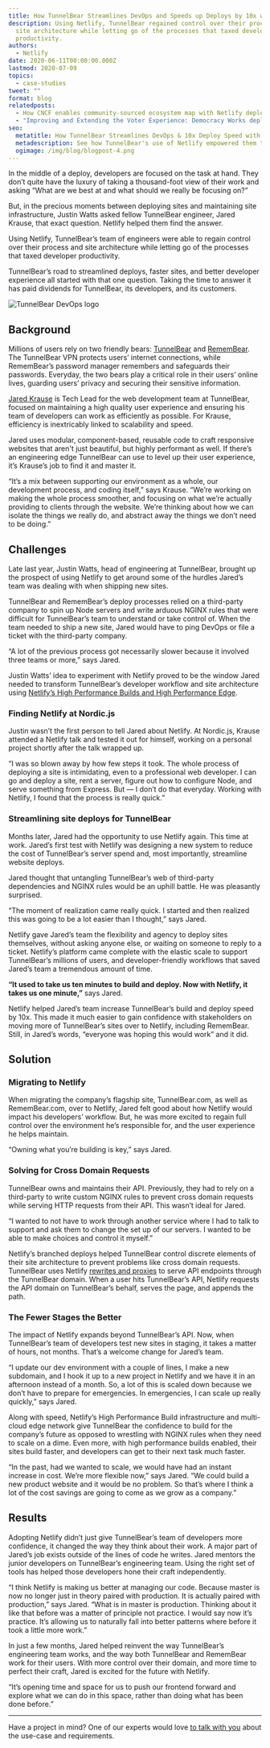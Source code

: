 ```yaml
---
title: How TunnelBear Streamlines DevOps and Speeds up Deploys by 10x with Netlify
description: Using Netlify, TunnelBear regained control over their process and
  site architecture while letting go of the processes that taxed developer
  productivity.
authors:
  - Netlify
date: 2020-06-11T00:00:00.000Z
lastmod: 2020-07-09
topics:
  - case-studies
tweet: ""
format: blog
relatedposts:
  - How CNCF enables community-sourced ecosystem map with Netlify deploy previews
  - "Improving and Extending the Voter Experience: Democracy Works deploys with Netlify"
seo:
  metatitle: How TunnelBear Streamlines DevOps & 10x Deploy Speed with Netlify
  metadescription: See how TunnelBear's use of Netlify empowered them to be able to regain control over their process and site architecture while letting go of the processes that taxed developer productivity. 
  ogimage: /img/blog/blogpost-4.png
---
```

In the middle of a deploy, developers are focused on the task at hand. They don’t quite have the luxury of taking a thousand-foot view of their work and asking “What are we best at and what should we really be focusing on?” 

But, in the precious moments between deploying sites and maintaining site infrastructure, Justin Watts asked fellow TunnelBear engineer, Jared Krause, that exact question. Netlify helped them find the answer. 

Using Netlify, TunnelBear’s team of engineers were able to regain control over their process and site architecture while letting go of the processes that taxed developer productivity. 

TunnelBear’s road to streamlined deploys, faster sites, and better developer experience all started with that one question. Taking the time to answer it has paid dividends for TunnelBear, its developers, and its customers. 

![TunnelBear DevOps logo](/img/blog/tunnelbear.jpg "TunnelBear")

## Background

Millions of users rely on two friendly bears: [TunnelBear](https://www.tunnelbear.com/) and [RememBear](https://www.remembear.com/). The TunnelBear VPN protects users’ internet connections, while RememBear’s password manager remembers and safeguards their passwords. Everyday, the two bears play a critical role in their users’ online lives, guarding users’ privacy and securing their sensitive information.  

[Jared Krause](https://twitter.com/kravse) is Tech Lead for the web development team at TunnelBear, focused on maintaining a high quality user experience and ensuring his team of developers can work as efficiently as possible. For Krause, efficiency is inextricably linked to scalability and speed. 

Jared uses modular, component-based, reusable code to craft responsive websites that aren't just beautiful, but highly performant as well. If there’s an engineering edge TunnelBear can use to level up their user experience, it’s Krause’s job to find it and master it. 

“It’s a mix between supporting our environment as a whole, our development process, and coding itself,” says Krause. “We’re working on making the whole process smoother, and focusing on what we’re actually providing to clients through the website. We’re thinking about how we can isolate the things we really do, and abstract away the things we don’t need to be doing.” 

## Challenges

Late last year, Justin Watts, head of engineering at TunnelBear, brought up the prospect of using Netlify to get around some of the hurdles Jared’s team was dealing with when shipping new sites. 

TunnelBear and RememBear’s deploy processes relied on a third-party company to spin up Node servers and write arduous NGINX rules that were difficult for TunnelBear’s team to understand or take control of. When the team needed to ship a new site, Jared would have to ping DevOps or file a ticket with the third-party company. 

“A lot of the previous process got necessarily slower because it involved three teams or more,” says Jared. 

Justin Watts’ idea to experiment with Netlify proved to be the window Jared needed to transform TunnelBear’s developer workflow and site architecture using [Netlify’s High Performance Builds and High Performance Edge](https://www.netlify.com/enterprise/#explore-netlify-offerings).  

### Finding Netlify at Nordic.js

Justin wasn’t the first person to tell Jared about Netlify. At Nordic.js, Krause attended a Netlify talk and tested it out for himself, working on a personal project shortly after the talk wrapped up. 

“I was so blown away by how few steps it took. The whole process of deploying a site is intimidating, even to a professional web developer. I can go and deploy a site, rent a server, figure out how to configure Node, and serve something from Express. But — I don’t do that everyday. Working with Netlify, I found that the process is really quick.” 

### Streamlining site deploys for TunnelBear

Months later, Jared had the opportunity to use Netlify again. This time at work. Jared’s first test with Netlify was designing a new system to reduce the cost of TunnelBear’s server spend and, most importantly, streamline website deploys. 

Jared thought that untangling TunnelBear’s web of third-party dependencies and NGINX rules would be an uphill battle. He was pleasantly surprised. 

“The moment of realization came really quick. I started and then realized this was going to be a lot easier than I thought,” says Jared. 

Netlify gave Jared’s team the flexibility and agency to deploy sites themselves, without asking anyone else, or waiting on someone to reply to a ticket. Netlify’s platform came complete with the elastic scale to support TunnelBear’s millions of users, and developer-friendly workflows that saved Jared’s team a tremendous amount of time. 

**“It used to take us ten minutes to build and deploy. Now with Netlify, it takes us one minute,”** says Jared. 

Netlify helped Jared’s team increase TunnelBear’s build and deploy speed by 10x. This made it much easier to gain confidence with stakeholders on moving more of TunnelBear’s sites over to Netlify, including RememBear. Still, in Jared’s words, “everyone was hoping this would work” and it did. 

## Solution

### Migrating to Netlify

When migrating the company’s flagship site, TunnelBear.com, as well as RememBear.com, over to Netlify, Jared felt good about how Netlify would impact his developers’ workflow. But, he was more excited to regain full control over the environment he’s responsible for, and the user experience he helps maintain. 

“Owning what you’re building is key,” says Jared. 

### Solving for Cross Domain Requests

TunnelBear owns and maintains their API. Previously, they had to rely on a third-party to write custom NGINX rules to prevent cross domain requests while serving HTTP requests from their API. This wasn’t ideal for Jared. 

“I wanted to not have to work through another service where I had to talk to support and ask them to change the set up of our servers. I wanted to be able to make choices and control it myself.” 

Netlify’s branched deploys helped TunnelBear control discrete elements of their site architecture to prevent problems like cross domain requests. TunnelBear uses Netlify [rewrites and proxies](https://docs.netlify.com/routing/redirects/rewrites-proxies/) to serve API endpoints through the TunnelBear domain. When a user hits TunnelBear’s API, Netlify requests the API domain on TunnelBear’s behalf, serves the page, and appends the path. 

### The Fewer Stages the Better

The impact of Netlify expands beyond TunnelBear’s API. Now, when TunnelBear’s team of developers test new sites in staging, it takes a matter of hours, not months. That’s a welcome change for Jared’s team. 

“I update our dev environment with a couple of lines, I make a new subdomain, and I hook it up to a new project in Netlify and we have it in an afternoon instead of a month. So, a lot of this is scaled down because we don’t have to prepare for emergencies. In emergencies, I can scale up really quickly,” says Jared. 

Along with speed, Netlify’s High Performance Build infrastructure and multi-cloud edge network give TunnelBear the confidence to build for the company’s future as opposed to wrestling with NGINX rules when they need to scale on a dime. Even more, with high performance builds enabled, their sites build faster, and developers can get to their next task much faster.

“In the past, had we wanted to scale, we would have had an instant increase in cost. We’re more flexible now,” says Jared. “We could build a new product website and it would be no problem. So that’s where I think a lot of the cost savings are going to come as we grow as a company.” 

## Results

Adopting Netlify didn’t just give TunnelBear’s team of developers more confidence, it changed the way they think about their work. A major part of Jared’s job exists outside of the lines of code he writes. Jared mentors the junior developers on TunnelBear’s engineering team. Using the right set of tools has helped those developers hone their craft independently. 

“I think Netlify is making us better at managing our code. Because master is now no longer just in theory paired with production. It is actually paired with production,” says Jared. “What is in master is production. Thinking about it like that before was a matter of principle not practice. I would say now it’s practice. It’s allowing us to naturally fall into better patterns where before it took a little more work.” 

In just a few months, Jared helped reinvent the way TunnelBear’s engineering team works, and the way both TunnelBear and RememBear work for their users. With more control over their domain, and more time to perfect their craft, Jared is excited for the future with Netlify. 

“It’s opening time and space for us to push our frontend forward and explore what we can do in this space, rather than doing what has been done before.”

---

Have a project in mind? One of our experts would love [to talk with you](https://www.netlify.com/enterprise/contact/) about the use-case and requirements.
